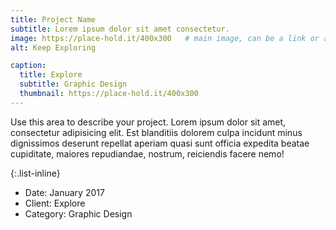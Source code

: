 ```yaml
---
title: Project Name
subtitle: Lorem ipsum dolor sit amet consectetur.
image: https://place-hold.it/400x300   # main image, can be a link or a file in assets/img/portfolio
alt: Keep Exploring

caption:
  title: Explore
  subtitle: Graphic Design
  thumbnail: https://place-hold.it/400x300
---
```


Use this area to describe your project. Lorem ipsum dolor sit amet, consectetur adipisicing elit. Est blanditiis dolorem culpa incidunt minus dignissimos deserunt repellat aperiam quasi sunt officia expedita beatae cupiditate, maiores repudiandae, nostrum, reiciendis facere nemo!

{:.list-inline}

- Date: January 2017
- Client: Explore
- Category: Graphic Design
